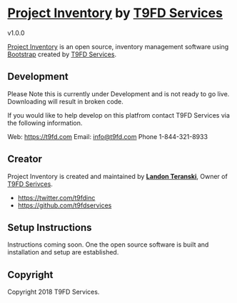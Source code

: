 # [Project Inventory](https:t9fd.com/) by [T9FD Services](https:t9fd.com/)
v1.0.0

[Project Inventory](https:t9fd.com/) is an open source, inventory management software using [Bootstrap](http://getbootstrap.com/) created by [T9FD Services](https:t9fd.com/).

## Development

Please Note this is currently under Development and is not ready to go live. Downloading will result in broken code.

If you would like to help develop on this platfrom contact T9FD Services via the following information.

Web: https://t9fd.com
Email: info@t9fd.com
Phone 1-844-321-8933

## Creator

Project Inventory is created and maintained by **[Landon Teranski](https://t9fd.com/)**, Owner of [T9FD Serivces](https:t9fd.com/).

* https://twitter.com/t9fdinc
* https://github.com/t9fdservices

## Setup Instructions

Instructions coming soon. One the open source software is built and installation and setup are established.

## Copyright

Copyright 2018 T9FD Services.
